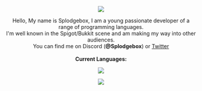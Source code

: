 <p align="center">
  <img src="https://i.imgur.com/KZ0rRRL.png" />
</p>

<p align="center">
  Hello, My name is Splodgebox, I am a young passionate developer of a range of programming languages.</br>
  I'm well known in the Spigot/Bukkit scene and am making my way into other audiences.</br>
  You can find me on Discord (<b>@Splodgebox</b>) or <a href="https://twitter.com/splodgebox">Twitter</a></br></br>
  <b>Current Languages:</b>
</p>

<p align="center">
  <img src="https://skillicons.dev/icons?i=java,js,python,kotlin,dart" />
</p>

<p align="center">
  <a href="https://gamersupps.gg/discount/Splodgebox?afmc=Splodgebox">
    <img src="https://i.imgur.com/DEBWkxv.png" />
  </a>
</p>
